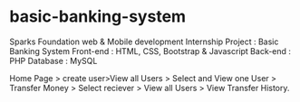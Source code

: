 # basic-banking-system
Sparks Foundation web & Mobile development Internship Project : Basic Banking System 
Front-end : HTML, CSS, Bootstrap & Javascript 
Back-end : PHP 
Database : MySQL   

Home Page > create user>View all Users > Select and View one User > Transfer Money > Select reciever > View all Users > View Transfer History.
